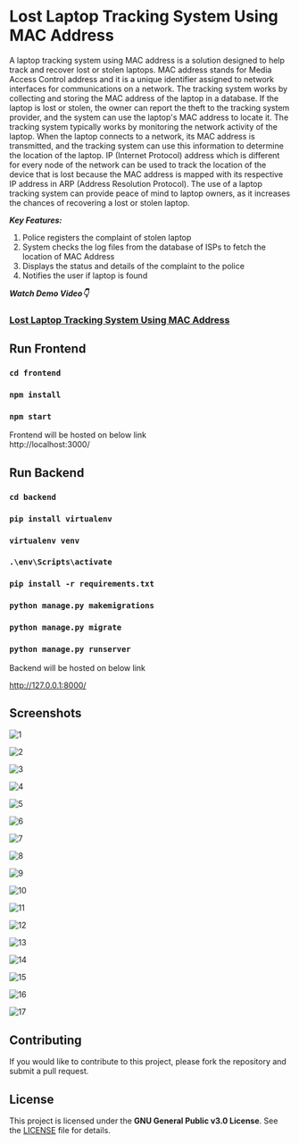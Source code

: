 # Lost Laptop Tracking System Using MAC Address

A laptop tracking system using MAC address is a solution designed to help track and recover lost or stolen laptops. MAC address stands for Media Access Control address and it is a unique identifier assigned to network interfaces for communications on a network. The tracking system works by collecting and storing the MAC address of the laptop in a database. If the laptop is lost or stolen, the owner can report the theft to the tracking system provider, and the system can use the laptop's MAC address to locate it. The tracking system typically works by monitoring the network activity of the laptop. When the laptop connects to a network, its MAC address is transmitted, and the tracking system can use this information to determine the location of the laptop. IP (Internet Protocol) address which is different for every node of the network can be used to track the location of the device that is lost because the MAC address is mapped with its respective IP address in ARP (Address Resolution Protocol). The use of a laptop tracking system can provide peace of mind to laptop owners, as it increases the chances of recovering a lost or stolen laptop.

***Key Features:***  

1. Police registers the complaint of stolen laptop
2. System checks the log files from the database of ISPs to fetch the location of MAC Address
3. Displays the status and details of the complaint to the police
4. Notifies the user if laptop is found

***Watch Demo Video👇***  
### [Lost Laptop Tracking System Using MAC Address](https://youtu.be/ek2cjYcEU-A?si=CdM4ev36mEkvhTky)

## Run Frontend

### `cd frontend`

### `npm install`

### `npm start`

Frontend will be hosted on below link  
http://localhost:3000/

## Run Backend

### `cd backend`

### `pip install virtualenv`

### `virtualenv venv`

### `.\env\Scripts\activate`

### `pip install -r requirements.txt`

### `python manage.py makemigrations`

### `python manage.py migrate`

### `python manage.py runserver`

Backend will be hosted on below link  

http://127.0.0.1:8000/

## Screenshots

![1](https://github.com/pillaiganeshmohan/Lost-Laptop-Tracking-System-Using-MAC-Address/assets/68379838/1cf667f2-774b-4c86-80ad-e3c42effb1b4)

![2](https://github.com/pillaiganeshmohan/Lost-Laptop-Tracking-System-Using-MAC-Address/assets/68379838/9acf4958-e0c4-4f7a-b040-2c1147e8ac08)

![3](https://github.com/pillaiganeshmohan/Lost-Laptop-Tracking-System-Using-MAC-Address/assets/68379838/d583c918-24fe-476e-a41f-7f4b30efea5b)

![4](https://github.com/pillaiganeshmohan/Lost-Laptop-Tracking-System-Using-MAC-Address/assets/68379838/0ee6b65e-34ff-45d0-ac57-bcc60e246af5)

![5](https://github.com/pillaiganeshmohan/Lost-Laptop-Tracking-System-Using-MAC-Address/assets/68379838/2fd17269-6e33-4c4d-bc6c-cb8ca2ac38fc)

![6](https://github.com/pillaiganeshmohan/Lost-Laptop-Tracking-System-Using-MAC-Address/assets/68379838/05d14b78-47f3-4eb1-ac87-73dff2b6dc59)

![7](https://github.com/pillaiganeshmohan/Lost-Laptop-Tracking-System-Using-MAC-Address/assets/68379838/77e45547-6f6a-44ea-a95d-55e2c6a13cda)

![8](https://github.com/pillaiganeshmohan/Lost-Laptop-Tracking-System-Using-MAC-Address/assets/68379838/2a9ed0ca-0f57-49e2-ba54-5e61252417ab)

![9](https://github.com/pillaiganeshmohan/Lost-Laptop-Tracking-System-Using-MAC-Address/assets/68379838/a439e731-0686-4af9-a369-7e8f3eae19c0)

![10](https://github.com/pillaiganeshmohan/Lost-Laptop-Tracking-System-Using-MAC-Address/assets/68379838/e2b20b63-cfb9-4388-a1a3-cfc9a1793ee1)

![11](https://github.com/pillaiganeshmohan/Lost-Laptop-Tracking-System-Using-MAC-Address/assets/68379838/897c1fcd-ef0a-4f81-87c2-92bd9b28e19c)

![12](https://github.com/pillaiganeshmohan/Lost-Laptop-Tracking-System-Using-MAC-Address/assets/68379838/7c240b8e-c7ae-4e22-be17-22595e39cded)

![13](https://github.com/pillaiganeshmohan/Lost-Laptop-Tracking-System-Using-MAC-Address/assets/68379838/53df0364-3eba-42bf-b228-f22782bf6bd7)

![14](https://github.com/pillaiganeshmohan/Lost-Laptop-Tracking-System-Using-MAC-Address/assets/68379838/7ee35d2c-5493-4225-985d-a0d23287fabd)

![15](https://github.com/pillaiganeshmohan/Lost-Laptop-Tracking-System-Using-MAC-Address/assets/68379838/540c29c7-0a82-4fe2-ad47-110afd57281d)

![16](https://github.com/pillaiganeshmohan/Lost-Laptop-Tracking-System-Using-MAC-Address/assets/68379838/e62a2409-0cbd-4e18-9b73-158aeb7730d8)

![17](https://github.com/pillaiganeshmohan/Lost-Laptop-Tracking-System-Using-MAC-Address/assets/68379838/f0484e46-73c4-4a62-a34c-3f664c06ceaa)

## Contributing
If you would like to contribute to this project, please fork the repository and submit a pull request.

## License
This project is licensed under the **GNU General Public v3.0 License**. See the [LICENSE](./LICENSE) file for details.
